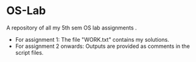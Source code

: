 # OS-Lab
A repository of all my 5th sem OS lab assignments .

* For assignment 1: The file "WORK.txt" contains my solutions.
* For assignment 2 onwards: Outputs are provided as comments in the script files.
